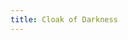 ```yaml
---
title: Cloak of Darkness
---
```


<textarea id="source" style="display: none;">

# [Cloak of Darkness](/foyer)

A basic IF demonstration.

Hurrying through the rainswept November night, you're glad to see the bright lights of the Opera House. It's surprising that there aren't more people about but, hey, what do you expect in a cheap demo game...?

## [Foyer]("Foyer of the Opera House")

[You](#examined-self) are standing in a spacious hall, splendidly decorated in red and gold, with glittering chandeliers overhead. The entrance from the street is to the [north](#tried-to-leave), and there are doorways [south](/bar) and [west](/cloakroom).

### Tried to Leave

[You've](#examined-self) only just arrived, and besides, the weather outside seems to be getting worse.

### Examined Self

[You aren't carrying anything.|You are wearing a handsome cloak, of velvet trimmed with satin, and slightly splattered with raindrops. Its blackness is so deep that it almost seems to suck light from the room.](?lost-cloak)

## Cloakroom

The walls of this small room were clearly once lined with hooks, though now only one remains. The exit is a door to the [east](/foyer).

[Your cloak is on the floor here.](?dropped-cloak)
[Your cloak is hanging on the hook.](?hung-cloak)

- [Examine the hook.](#examined-hook)
- [Hang your cloak on the hook.](?examined-self&!lost-cloak#lost-cloak+hung-cloak)
- [Drop your cloak on the floor.](?examined-self&!lost-cloak#lost-cloak+dropped-cloak)

### Examined Hook

It's just a small brass hook, [with your cloak hanging on it|screwed to the wall](?hung-cloak).

## [Bar]("Foyer Bar")

You walk to the bar, but it's so dark here you can't really make anything out. The foyer is back to the [north](/foyer).

- [Feel around for a light switch.](?!scuffled1#scuffled1+not-in-the-dark)
- [Sit on a bar stool.](?!scuffled2#scuffled2+not-in-the-dark)

### Not in the Dark

In the dark? You could easily disturb something.

## [Bar](?lost-cloak "Foyer Bar")

The bar, much rougher than you'd have guessed after the opulence of the foyer to the north, is completely empty. There seems to be some sort of message scrawled in the sawdust on the floor. The foyer is back to the [north](/foyer).

[Examine the message.](/message)

## [Message]("Foyer Bar")

The message, neatly marked in the sawdust, reads...

**You have won!**

## [Message](?scuffled1&scuffled2 "Foyer Bar")

The message has been carelessly trampled, making it difficult to read. You can just distinguish the words...

**You have lost.**

</textarea>

